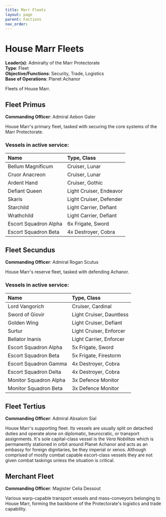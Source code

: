 ```yaml
---
title: Marr Fleets
layout: page
parent: Factions
nav_order: 
---
```

# House Marr Fleets
**Leader(s)**: Admiralty of the Marr Protectorate  
**Type**: Fleet  
**Objective/Functions**: Security, Trade, Logistics  
**Base of Operations**: Planet Achanor  

Fleets of House Marr.

## Fleet Primus
**Commanding Officer**: Admiral Aebon Galer  

House Marr's primary fleet, tasked with securing the core systems of the Marr Protectorate.

### Vessels in active service:

| Name          | Type, Class   |
| :------------ | :------------ |
| Bellum Magnificum | Cruiser, Lunar |
| Cruor Anacreon | Cruiser, Lunar |
| Ardent Hand | Cruiser, Gothic |
| Defiant Queen | Light Cruiser, Endeavor |
| Skaris | Light Cruiser, Defender |
| Starchild | Light Carrier, Defiant |
| Wrathchild | Light Carrier, Defiant |
| Escort Squadron Alpha | 6x Frigate, Sword |
| Escort Squadron Beta | 4x Destroyer, Cobra |

## Fleet Secundus
**Commanding Officer**: Admiral Rogan Scutus  

House Marr's reserve fleet, tasked with defending Achanor.

### Vessels in active service:

| Name          | Type, Class   |
| :------------ | :------------ |
| Lord Vangorich | Cruiser, Cardinal |
| Sword of Giovir | Light Cruiser, Dauntless |
| Golden Wing | Light Cruiser, Defiant |
| Surtur | Light Cruiser, Enforcer |
| Bellator Inanis | Light Carrier, Enforcer |
| Escort Squadron Alpha | 5x Frigate, Sword |
| Escort Squadron Beta | 5x Frigate, Firestorm |
| Escort Squadron Gamma | 4x Destroyer, Cobra |
| Escort Squadron Delta | 4x Destroyer, Cobra |
| Monitor Squadron Alpha | 3x Defence Monitor |
| Monitor Squadron Beta | 3x Defence Monitor |

## Fleet Tertius
**Commanding Officer**: Admiral Absalom Sial  

House Marr's supporting fleet. Its vessels are usually split on detached duties and operate alone on diplomatic, beurocratic, or transport assignments. It's sole capital-class vessel is the *Vera Nobilitas* which is permanently stationed in orbit around Planet Achanor and acts as an embassy for foreign dignitaries, be they imperial or xenos. Although comprised of mostly combat capable escort-class vessels they are not given combat taskings unless the situation is critical.

## Merchant Fleet
**Commanding Officer**: Magister Celia Dessout  

Various warp-capable transport vessels and mass-conveyors belonging to House Marr, forming the backbone of the Protectorate's logistics and trade capability.
